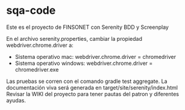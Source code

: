 # sqa-code
Este es el proyecto de FINSONET con Serenity BDD y Screenplay

En el archivo serenity.properties, cambiar la propiedad webdriver.chrome.driver a:

- Sistema operativo mac: webdriver.chrome.driver = chromedriver
- Sistema operativo windows: webdriver.chrome.driver = chromedriver.exe

Las pruebas se corren con el comando gradle test aggregate.
La documentación viva será generada en target/site/serenity/index.html
Revisar la WIKI del proyecto para tener pautas del patron y diferentes ayudas.
